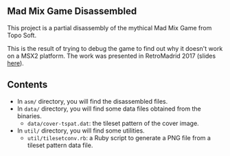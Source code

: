 ## Mad Mix Game Disassembled

This project is a partial disassembly of the mythical Mad Mix Game from Topo Soft.

This is the result of trying to debug the game to find out why it doesn't work on a MSX2 platform. The work was presented in RetroMadrid 2017 (slides [here][1]).

## Contents

* In `asm/` directory, you will find the disassembled files.  
* In `data/` directory, you will find some data files obtained from the binaries.
    * `data/cover-tspat.dat`: the tileset pattern of the cover image.
* In `util/` directory, you will find some utilities.
    * `util/tilesetconv.rb`: a Ruby script to generate a PNG file from a tileset pattern data file.


[1]: https://www.slideshare.net/AlvaroPoloValdenebro/desensamblando-mad-mix-game
